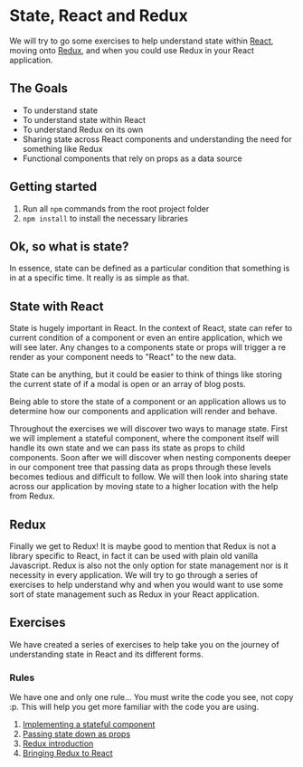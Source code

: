 # State, React and Redux

We will try to go some exercises to help understand state within [React](https://reactjs.org), moving onto [Redux](https://redux.js.org/), and when you could use Redux in your React application.

## The Goals

- To understand state
- To understand state within React
- To understand Redux on its own
- Sharing state across React components and understanding the need for something like Redux
- Functional components that rely on props as a data source

## Getting started

1. Run all `npm` commands from the root project folder
1. `npm install` to install the necessary libraries

## Ok, so what is state?

In essence, state can be defined as a particular condition that something is in at a specific time. It really is as simple as that.

## State with React

State is hugely important in React. In the context of React, state can refer to current condition of a component or even an entire application, which we will see later. Any changes to a components state or props will trigger a re render as your component needs to "React" to the new data.

State can be anything, but it could be easier to think of things like storing the current state of if a modal is open or an array of blog posts.

Being able to store the state of a component or an application allows us to determine how our components and application will render and behave.

Throughout the exercises we will discover two ways to manage state. First we will implement a stateful component, where the component itself will handle its own state and we can pass its state as props to child components. Soon after we will discover when nesting components deeper in our component tree that passing data as props through these levels becomes tedious and difficult to follow. We will then look into sharing state across our application by moving state to a higher location with the help from Redux.

## Redux

Finally we get to Redux! It is maybe good to mention that Redux is not a library specific to React, in fact it can be used with plain old vanilla Javascript. Redux is also not the only option for state management nor is it necessity in every application. We will try to go through a series of exercises to help understand why and when you would want to use some sort of state management such as Redux in your React application.

## Exercises

We have created a series of exercises to help take you on the journey of understanding state in React and its different forms.

### Rules

We have one and only one rule... You must write the code you see, not copy :p. This will help you get more familiar with the code you are using.

1. [Implementing a stateful component](exercises/1/README.md)
1. [Passing state down as props](exercises/2/README.md)
1. [Redux introduction](exercises/3/README.md)
1. [Bringing Redux to React](exercises/4/README.md)
